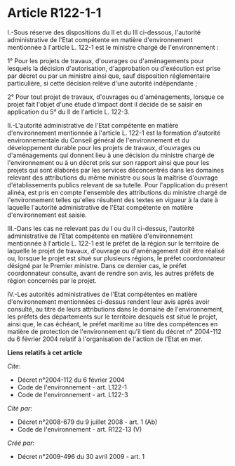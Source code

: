 # Article R122-1-1

I.-Sous réserve des dispositions du II et du III ci-dessous, l'autorité administrative de l'Etat compétente en matière
d'environnement mentionnée à l'article L. 122-1 est le ministre chargé de l'environnement : 

1° Pour les projets de travaux, d'ouvrages ou d'aménagements pour lesquels la décision d'autorisation, d'approbation ou
d'exécution est prise par décret ou par un ministre ainsi que, sauf disposition réglementaire particulière, si cette décision
relève d'une autorité indépendante ; 

2° Pour tout projet de travaux, d'ouvrages ou d'aménagements, lorsque ce projet fait l'objet d'une étude d'impact dont il
décide de se saisir en application du 5° du II de l'article L. 122-3. 

II.-L'autorité administrative de l'Etat compétente en matière d'environnement mentionnée à l'article L. 122-1 est la
formation d'autorité environnementale du Conseil général de l'environnement et du développement durable pour les projets de
travaux, d'ouvrages ou d'aménagements qui donnent lieu à une décision du ministre chargé de l'environnement ou à un décret
pris sur son rapport ainsi que pour les projets qui sont élaborés par les services déconcentrés dans les domaines relevant
des attributions du même ministre ou sous la maîtrise d'ouvrage d'établissements publics relevant de sa tutelle. Pour
l'application du présent alinéa, est pris en compte l'ensemble des attributions du ministre chargé de l'environnement telles
qu'elles résultent des textes en vigueur à la date à laquelle l'autorité administrative de l'Etat compétente en matière
d'environnement est saisie. 

III.-Dans les cas ne relevant pas du I ou du II ci-dessus, l'autorité administrative de l'Etat compétente en matière
d'environnement mentionnée à l'article L. 122-1 est le préfet de la région sur le territoire de laquelle le projet de
travaux, d'ouvrage ou d'aménagement doit être réalisé ou, lorsque le projet est situé sur plusieurs régions, le préfet
coordonnateur désigné par le Premier ministre. Dans ce dernier cas, le préfet coordonnateur consulte, avant de rendre son
avis, les autres préfets de région concernés par le projet. 

IV.-Les autorités administratives de l'Etat compétentes en matière d'environnement mentionnées ci-dessus rendent leur avis
après avoir consulté, au titre de leurs attributions dans le domaine de l'environnement, les préfets des départements sur le
territoire desquels est situé le projet, ainsi que, le cas échéant, le préfet maritime au titre des compétences en matière de
protection de l'environnement qu'il tient du décret n° 2004-112 du 6 février 2004 relatif à l'organisation de l'action de
l'Etat en mer.

**Liens relatifs à cet article**

_Cite_:

  - Décret n°2004-112 du 6 février 2004
  - Code de l'environnement - art. L122-1
  - Code de l'environnement - art. L122-3

_Cité par_:

  - Décret n°2008-679 du 9 juillet 2008 - art. 1 (Ab)
  - Code de l'environnement - art. R122-13 (V)

_Créé par_:

  - Décret n°2009-496 du 30 avril 2009 - art. 1
